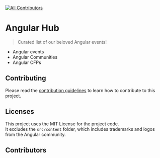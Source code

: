 [![All Contributors](https://img.shields.io/github/all-contributors/angular-sanctuary/angular-hub?color=ee8449&style=flat-square)](#contributors)

# Angular Hub

> Curated list of our beloved Angular events!


- Angular events
- Angular Communities
- Angular CFPs

## Contributing

Please read the [contribution guidelines](CONTRIBUTING.md) to learn how to contribute to this project.

## Licenses

This project uses the  MIT License for the project code.  
It excludes the `src/content` folder, which includes trademarks and logos from the Angular community.

## Contributors

<!-- ALL-CONTRIBUTORS-LIST:START - Do not remove or modify this section -->
<!-- prettier-ignore-start -->
<!-- markdownlint-disable -->

<!-- markdownlint-restore -->
<!-- prettier-ignore-end -->

<!-- ALL-CONTRIBUTORS-LIST:END -->
